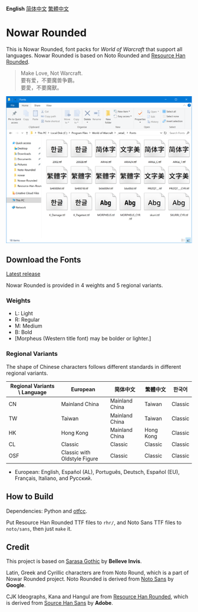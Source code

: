 **English** [简体中文](README-Hans.md) [繁體中文](README-Hant.md)

# Nowar Rounded

This is Nowar Rounded, font packs for _World of Warcraft_ that support all languages. Nowar Rounded is based on Noto Rounded and [Resource Han Rounded](https://github.com/CyanoHao/Resource-Han-Rounded).

> Make Love, Not Warcraft.<br>
> 要有爱，不要魔兽争霸。<br>
> 要愛，不要魔獸。

![Preview](preview.png)

## Download the Fonts

[Latest release](https://github.com/CyanoHao/Nowar-Rounded/releases)

Nowar Rounded is provided in 4 weights and 5 regional variants.

### Weights

* L: Light
* R: Regular
* M: Medium
* B: Bold
* [Morpheus (Western title font) may be bolder or lighter.]

### Regional Variants

The shape of Chinese characters follows different standards in different regional variants.

| Regional Variants \ Language | European                     | 简体中文       | 繁體中文  | 한국어  |
| ---------------------------- | ---------------------------- | -------------- | --------- | ------- |
| CN                           | Mainland China               | Mainland China | Taiwan    | Classic |
| TW                           | Taiwan                       | Mainland China | Taiwan    | Classic |
| HK                           | Hong Kong                    | Mainland China | Hong Kong | Classic |
| CL                           | Classic                      | Classic        | Classic   | Classic |
| OSF                          | Classic with Oldstyle Figure | Classic        | Classic   | Classic |

* European: English, Español (AL), Português, Deutsch, Español (EU), Français, Italiano, and Русский.

## How to Build

Dependencies: Python and [otfcc](https://github.com/caryll/otfcc).

Put Resource Han Rounded TTF files to `rhr/`, and Noto Sans TTF files to `noto/sans`, then just `make` it.

## Credit

This project is based on [Sarasa Gothic](https://github.com/be5invis/Sarasa-Gothic) by **Belleve Invis**.

Latin, Greek and Cyrillic characters are from Noto Round, which is a part of Nowar Rounded project. Noto Rounded is derived from [Noto Sans](https://github.com/googlei18n/noto-fonts) by **Google**.

CJK Ideographs, Kana and Hangul are from [Resource Han Rounded](https://github.com/CyanoHao/Resource-Han-Rounded), which is derived from [Source Han Sans](https://github.com/adobe-fonts/source-han-sans) by **Adobe**.
